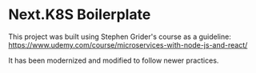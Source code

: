 # Next.K8S Boilerplate

This project was built using Stephen Grider's course as a guideline:
https://www.udemy.com/course/microservices-with-node-js-and-react/

It has been modernized and modified to follow newer practices.

